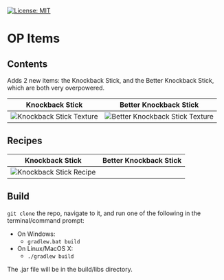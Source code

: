[![License: MIT](https://img.shields.io/badge/License-MIT-yellow.svg)](https://opensource.org/licenses/MIT)
# OP Items

## Contents
Adds 2 new items: the Knockback Stick, and the Better Knockback Stick, which are both very overpowered.

| Knockback Stick | Better Knockback Stick |
| - | - |
| ![Knockback Stick Texture](https://raw.githubusercontent.com/ilovapples/test-mod/1.19/readme-assets/knockback_stick.png) | ![Better Knockback Stick Texture](https://raw.githubusercontent.com/ilovapples/test-mod/1.19/readme-assets/better_knockback_stick.png) |

## Recipes
| Knockback Stick | Better Knockback Stick |
| - | - |
| <img src="https://raw.githubusercontent.com/ilovapples/test-mod/1.19/readme-assets/better_knockback_stick_recipe.png" alt="Knockback Stick Recipe" />

## Build
`git clone` the repo, navigate to it, and run one of the following in the terminal/command prompt:
- On Windows:
  - `gradlew.bat build`
- On Linux/MacOS X:
  - `./gradlew build`
  
The .jar file will be in the build/libs directory.
